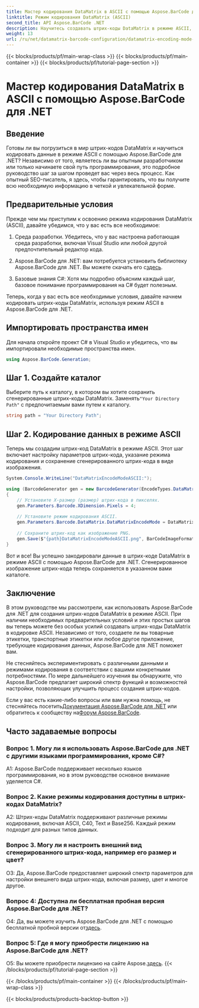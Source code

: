 ```yaml
---
title: Мастер кодирования DataMatrix в ASCII с помощью Aspose.BarCode для .NET
linktitle: Режим кодирования DataMatrix (ASCII)
second_title: API Aspose.BarCode .NET
description: Научитесь создавать штрих-коды DataMatrix в режиме ASCII, используя Aspose.BarCode для .NET. Пошаговое руководство для разработчиков.
weight: 13
url: /ru/net/datamatrix-barcode-configuration/datamatrix-encoding-mode-ascii/
---
```


{{< blocks/products/pf/main-wrap-class >}}
{{< blocks/products/pf/main-container >}}
{{< blocks/products/pf/tutorial-page-section >}}

# Мастер кодирования DataMatrix в ASCII с помощью Aspose.BarCode для .NET

## Введение

Готовы ли вы погрузиться в мир штрих-кодов DataMatrix и научиться кодировать данные в режиме ASCII с помощью Aspose.BarCode для .NET? Независимо от того, являетесь ли вы опытным разработчиком или только начинаете свой путь программирования, это подробное руководство шаг за шагом проведет вас через весь процесс. Как опытный SEO-писатель, я здесь, чтобы гарантировать, что вы получите всю необходимую информацию в четкой и увлекательной форме.

## Предварительные условия

Прежде чем мы приступим к освоению режима кодирования DataMatrix (ASCII), давайте убедимся, что у вас есть все необходимое:

1. Среда разработки. Убедитесь, что у вас настроена работающая среда разработки, включая Visual Studio или любой другой предпочтительный редактор кода.

2.  Aspose.BarCode для .NET: вам потребуется установить библиотеку Aspose.BarCode для .NET. Вы можете скачать его с[здесь](https://releases.aspose.com/barcode/net/).

3. Базовые знания C#: Хотя мы подробно объясним каждый шаг, базовое понимание программирования на C# будет полезным.

Теперь, когда у вас есть все необходимые условия, давайте начнем кодировать штрих-коды DataMatrix, используя режим ASCII в Aspose.BarCode для .NET.

## Импортировать пространства имен

Для начала откройте проект C# в Visual Studio и убедитесь, что вы импортировали необходимые пространства имен.

```csharp
using Aspose.BarCode.Generation;
```

## Шаг 1. Создайте каталог

 Выберите путь к каталогу, в котором вы хотите сохранить сгенерированные штрих-коды DataMatrix. Заменять`"Your Directory Path"` с предпочитаемым вами путем к каталогу.

```csharp
string path = "Your Directory Path";
```

## Шаг 2. Кодирование данных в режиме ASCII

Теперь мы создадим штрих-код DataMatrix в режиме ASCII. Этот шаг включает настройку параметров штрих-кода, указание режима кодирования и сохранение сгенерированного штрих-кода в виде изображения.

```csharp
System.Console.WriteLine("DataMatrixEncodeModeASCII:");

using (BarcodeGenerator gen = new BarcodeGenerator(EncodeTypes.DataMatrix, "Aspose"))
{
    // Установите X-размер (размер) штрих-кода в пикселях.
    gen.Parameters.Barcode.XDimension.Pixels = 4;
    
    // Установите режим кодирования ASCII.
    gen.Parameters.Barcode.DataMatrix.DataMatrixEncodeMode = DataMatrixEncodeMode.ASCII;
    
    // Сохраните штрих-код как изображение PNG.
    gen.Save($"{path}DataMatrixEncodeModeASCII.png", BarCodeImageFormat.Png);
}
```

Вот и все! Вы успешно закодировали данные в штрих-коде DataMatrix в режиме ASCII с помощью Aspose.BarCode для .NET. Сгенерированное изображение штрих-кода теперь сохраняется в указанном вами каталоге.

## Заключение

В этом руководстве мы рассмотрели, как использовать Aspose.BarCode для .NET для создания штрих-кодов DataMatrix в режиме ASCII. При наличии необходимых предварительных условий и этих простых шагов вы теперь можете без особых усилий создавать штрих-коды DataMatrix в кодировке ASCII. Независимо от того, создаете ли вы товарные этикетки, транспортные этикетки или любое другое приложение, требующее кодирования данных, Aspose.BarCode для .NET поможет вам.

Не стесняйтесь экспериментировать с различными данными и режимами кодирования в соответствии с вашими конкретными потребностями. По мере дальнейшего изучения вы обнаружите, что Aspose.BarCode предлагает широкий спектр функций и возможностей настройки, позволяющих улучшить процесс создания штрих-кодов.

 Если у вас есть какие-либо вопросы или вам нужна помощь, не стесняйтесь посетить[Документация Aspose.BarCode для .NET](https://reference.aspose.com/barcode/net/) или обратитесь к сообществу на[Форум Aspose.BarCode](https://forum.aspose.com/c/barcode/13).

## Часто задаваемые вопросы

### Вопрос 1. Могу ли я использовать Aspose.BarCode для .NET с другими языками программирования, кроме C#?

A1: Aspose.BarCode поддерживает несколько языков программирования, но в этом руководстве основное внимание уделяется C#.

### Вопрос 2. Какие режимы кодирования доступны в штрих-кодах DataMatrix?

A2: Штрих-коды DataMatrix поддерживают различные режимы кодирования, включая ASCII, C40, Text и Base256. Каждый режим подходит для разных типов данных.

### Вопрос 3. Могу ли я настроить внешний вид сгенерированного штрих-кода, например его размер и цвет?

О3: Да, Aspose.BarCode предоставляет широкий спектр параметров для настройки внешнего вида штрих-кода, включая размер, цвет и многое другое.

### Вопрос 4: Доступна ли бесплатная пробная версия Aspose.BarCode для .NET?

 О4: Да, вы можете изучить Aspose.BarCode для .NET с помощью бесплатной пробной версии от[здесь](https://releases.aspose.com/).

### Вопрос 5: Где я могу приобрести лицензию на Aspose.BarCode для .NET?

 О5: Вы можете приобрести лицензию на сайте Aspose.[здесь](https://purchase.aspose.com/buy).
{{< /blocks/products/pf/tutorial-page-section >}}

{{< /blocks/products/pf/main-container >}}
{{< /blocks/products/pf/main-wrap-class >}}

{{< blocks/products/products-backtop-button >}}
